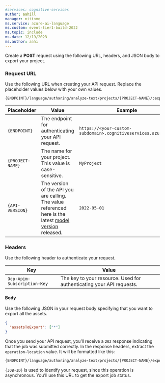 ```yaml
---
#services: cognitive-services
author: aahill
manager: nitinme
ms.service: azure-ai-language
ms.custom: event-tier1-build-2022
ms.topic: include
ms.date: 12/19/2023
ms.author: aahi
---
```



Create a **POST** request using the following URL, headers, and JSON body to export your project.

### Request URL

Use the following URL when creating your API request. Replace the placeholder values below with your own values. 

```rest
{ENDPOINT}/language/authoring/analyze-text/projects/{PROJECT-NAME}/:export?stringIndexType=Utf16CodeUnit&api-version={API-VERSION}
```

|Placeholder  |Value  | Example |
|---------|---------|---------|
|`{ENDPOINT}`     | The endpoint for authenticating your API request.   | `https://<your-custom-subdomain>.cognitiveservices.azure.com` |
|`{PROJECT-NAME}`     | The name for your project. This value is case-sensitive.   | `MyProject` |
|`{API-VERSION}`     | The version of the API you are calling. The value referenced here is the latest [model version](../../../concepts/model-lifecycle.md#choose-the-model-version-used-on-your-data) released.  | `2022-05-01` |

### Headers

Use the following header to authenticate your request. 

|Key|Value|
|--|--|
|`Ocp-Apim-Subscription-Key`| The key to your resource. Used for authenticating your API requests.|

#### Body

Use the following JSON in your request body specifying that you want to export all the assets.

```json
{
  "assetsToExport": ["*"]
}
```

Once you send your API request, you’ll receive a `202` response indicating that the job was submitted correctly. In the response headers, extract the `operation-location` value. It will be formatted like this: 

```rest
{ENDPOINT}/language/authoring/analyze-text/projects/{PROJECT-NAME}/export/jobs/{JOB-ID}?api-version={API-VERSION}
``` 

`{JOB-ID}` is used to identify your request, since this operation is asynchronous. You’ll use this URL to get the export job status.  
